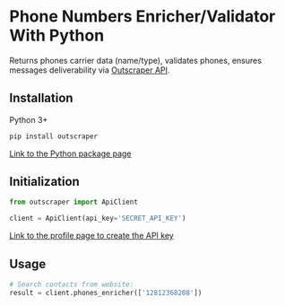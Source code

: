 # Phone Numbers Enricher/Validator With Python

Returns phones carrier data (name/type), validates phones, ensures messages deliverability via [Outscraper API](https://app.outscraper.com/api-docs#tag/Phones/paths/~1phones-enricher/get).

## Installation

Python 3+
```bash
pip install outscraper
```

[Link to the Python package page](https://pypi.org/project/google-services-api/)

## Initialization
```python
from outscraper import ApiClient

client = ApiClient(api_key='SECRET_API_KEY')
```
[Link to the profile page to create the API key](https://app.outscraper.com/profile)

## Usage

```python
# Search contacts from website:
result = client.phones_enricher(['12812368208'])
```
